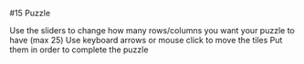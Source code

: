 #15 Puzzle

Use the sliders to change how many rows/columns you want your puzzle to have (max 25)
Use keyboard arrows or mouse click to move the tiles
Put them in order to complete the puzzle

